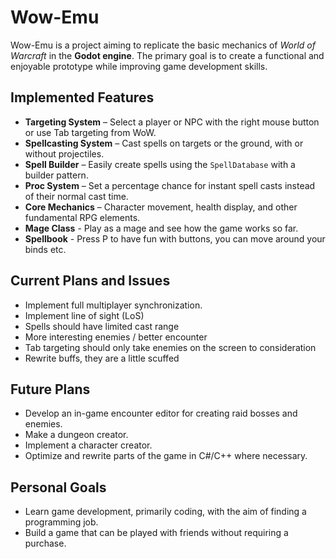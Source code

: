 # Wow-Emu

Wow-Emu is a project aiming to replicate the basic mechanics of *World of Warcraft* in the **Godot engine**. The primary goal is to create a functional and enjoyable prototype while improving game development skills.  

## Implemented Features

- **Targeting System** – Select a player or NPC with the right mouse button or use Tab targeting from WoW.
- **Spellcasting System** – Cast spells on targets or the ground, with or without projectiles.  
- **Spell Builder** – Easily create spells using the `SpellDatabase` with a builder pattern.  
- **Proc System** – Set a percentage chance for instant spell casts instead of their normal cast time.  
- **Core Mechanics** – Character movement, health display, and other fundamental RPG elements.  
- **Mage Class** - Play as a mage and see how the game works so far.
- **Spellbook** - Press P to have fun with buttons, you can move around your binds etc.

## Current Plans and Issues

- Implement full multiplayer synchronization.
- Implement line of sight (LoS)
- Spells should have limited cast range
- More interesting enemies / better encounter
- Tab targeting should only take enemies on the screen to consideration
- Rewrite buffs, they are a little scuffed

## Future Plans  

- Develop an in-game encounter editor for creating raid bosses and enemies.  
- Make a dungeon creator.  
- Implement a character creator.  
- Optimize and rewrite parts of the game in C#/C++ where necessary.  

## Personal Goals  

- Learn game development, primarily coding, with the aim of finding a programming job.  
- Build a game that can be played with friends without requiring a purchase.  
